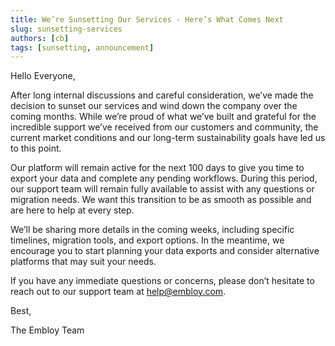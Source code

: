 ```yaml
---
title: We’re Sunsetting Our Services - Here’s What Comes Next
slug: sunsetting-services
authors: [cb]
tags: [sunsetting, announcement]
---
```


Hello Everyone,

After long internal discussions and careful consideration, we’ve made the decision to sunset our services and wind down the company over the coming months. While we’re proud of what we’ve built and grateful for the incredible support we’ve received from our customers and community, the current market conditions and our long-term sustainability goals have led us to this point.

<!--truncate-->

Our platform will remain active for the next 100 days to give you time to export your data and complete any pending workflows. During this period, our support team will remain fully available to assist with any questions or migration needs. We want this transition to be as smooth as possible and are here to help at every step.

We’ll be sharing more details in the coming weeks, including specific timelines, migration tools, and export options. In the meantime, we encourage you to start planning your data exports and consider alternative platforms that may suit your needs.

If you have any immediate questions or concerns, please don’t hesitate to reach out to our support team at [help@embloy.com](mailto:help@embloy.com).

Best,

The Embloy Team
